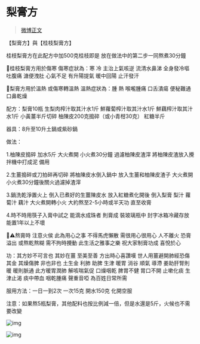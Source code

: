 # 梨膏方

> [微博正文](https://weibo.com/6980637174/4966671414200981) 

【梨膏方】與【桂枝梨膏方】

桂枝梨膏方在此配方中加500克桂枝即是 放在做法中的第二步一同熬煮30分鐘 

🔴桂枝梨膏方用於傷寒 傷寒症狀為：寒 冷 主治上氣咳逆 流清水鼻涕 全身發冷嘔吐腹痛 溏便洩肚  心氣不足 有升陽提氣 暖中回陽 止汗發汗 

🔴梨膏方用於溫熱 或傷寒轉溫熱 溫熱症狀為：腫 熱  喉嚨腫痛 口舌潰瘍 便秘難通 口鼻乾燥

配方：梨膏10瓶  生梨肉榨汁取其汁水1斤 鮮蘿蔔榨汁取其汁水1斤  鮮藕榨汁取其汁水1斤 小黃薑半斤切碎 柚陳皮200克搗碎（或小青柑30克） 紅糖半斤

器具：8升至10升土鍋或紫砂鍋

做法：

1.柚陳皮搗碎 加水5斤 大火煮開 小火煮30分鐘 過濾柚陳皮渣滓 將柚陳皮渣放入攪拌機中打成泥 備用 

2.生薑搗碎或刀拍碎再切碎 將柚陳皮水倒入鍋中 放入生薑和柚陳皮渣子 大火煮開 小火煮30分鐘後關火過濾掉渣滓

3.鍋洗乾淨置火上  倒入已煮好的生薑陳皮水  放入紅糖煮化開後 倒入梨膏 梨汁 蘿蔔汁 藕汁 大火煮開轉小火 大約熬至2-5小時或半天功 直至收膏 

4.時不時用筷子入膏中試之  能滴水成珠者 則膏成 裝玻璃瓶中 封字冰箱冷藏存放 能置1年以上不壞

🔴⚠️熬膏時 注意火侯 此為用心之事 不得馬虎懶散  需很用心很用心 人不離火 恐膏溢出 或熬乾熬糊 需不拘時攪動 此生活之雅事之樂 祝大家制膏功成 喜悅於心

功：其方妙不可言也  其妙在薑 至美至善  方出時心喜讚嘆  世人用薑避開肺經恐傷其金 其燥傷脾 非也非也 土生金  利肺  助脾  生津  暖胃  消谷 順氣  導滯  姜助肝腎則暖 暖則脈通  此方暖胃潤肺 解咳喘氣促 口燥咽乾 脾胃不健 胃口不開 止嗽化痰 生津止渴 痰中帶血 咽乾腫痛 聲重音啞 為百姓日常所需 

服用方法：一日一到2次 一次15克 開水150克 化開空服

注意：如果熬5瓶梨膏，其他配料也按比例減一倍，但是水還是5斤，火候也不需要改變

![img](https://pic.guoshunfa.com/20250121/20250124090333747.jpg)

![img](https://pic.guoshunfa.com/20250121/20250124090348290.jpg)